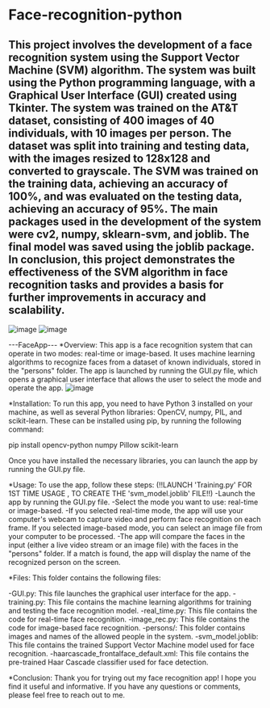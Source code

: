 # Face-recognition-python
This project involves the development of a face recognition system using the Support Vector Machine (SVM) algorithm. The system was built using the Python programming language, with a Graphical User Interface (GUI) created using Tkinter. The system was trained on the AT&T dataset, consisting of 400 images of 40 individuals, with 10 images per person. The dataset was split into training and testing data, with the images resized to 128x128 and converted to grayscale. The SVM was trained on the training data, achieving an accuracy of 100%, and was evaluated on the testing data, achieving an accuracy of 95%. The main packages used in the development of the system were cv2, numpy, sklearn-svm, and joblib. The final model was saved using the joblib package. In conclusion, this project demonstrates the effectiveness of the SVM algorithm in face recognition tasks and provides a basis for further improvements in accuracy and scalability.
-------------------------------------------------------------------------------------------------------------------------------------------------------------
![image](https://github.com/V3NIX/Face-recognition-python/assets/117733151/508668e7-df8d-43ee-93a4-778d0a4049c4)
![image](https://github.com/V3NIX/Face-recognition-python/assets/117733151/174274aa-c3d3-4b1b-9f08-af420b5f2d75)
 
---FaceApp---
*Overview:
This app is a face recognition system that can operate in two modes: real-time or image-based. It uses machine learning algorithms to recognize faces from a dataset of known individuals, stored in the "persons" folder. The app is launched by running the GUI.py file, which opens a graphical user interface that allows the user to select the mode and operate the app.
![image](https://github.com/V3NIX/Face-recognition-python/assets/117733151/83b65f71-1102-4f23-ba1d-2c31d255ba61)

*Installation:
To run this app, you need to have Python 3 installed on your machine, as well as several Python libraries: OpenCV, numpy, PIL, and scikit-learn. These can be installed using pip, by running the following command:

pip install opencv-python numpy Pillow scikit-learn

Once you have installed the necessary libraries, you can launch the app by running the GUI.py file.

*Usage:
To use the app, follow these steps:
(!!LAUNCH 'Training.py' FOR 1ST TIME USAGE , TO CREATE THE 'svm_model.joblib' FILE!!)
-Launch the app by running the GUI.py file.
-Select the mode you want to use: real-time or image-based.
-If you selected real-time mode, the app will use your computer's webcam to capture video and perform face recognition on each frame. If you selected image-based mode, you can select an image file from your computer to be processed.
-The app will compare the faces in the input (either a live video stream or an image file) with the faces in the "persons" folder. If a match is found, the app will display the name of the recognized person on the screen.

*Files:
This folder contains the following files:

-GUI.py: This file launches the graphical user interface for the app.
-training.py: This file contains the machine learning algorithms for training and testing the face recognition model.
-real_time.py: This file contains the code for real-time face recognition.
-image_rec.py: This file contains the code for image-based face recognition.
-persons/: This folder contains images and names of the allowed people in the system.
-svm_model.joblib: This file contains the trained Support Vector Machine model used for face recognition.
-haarcascade_frontalface_default.xml: This file contains the pre-trained Haar Cascade classifier used for face detection.

*Conclusion:
Thank you for trying out my face recognition app! I hope you find it useful and informative. If you have any questions or comments, please feel free to reach out to me.
